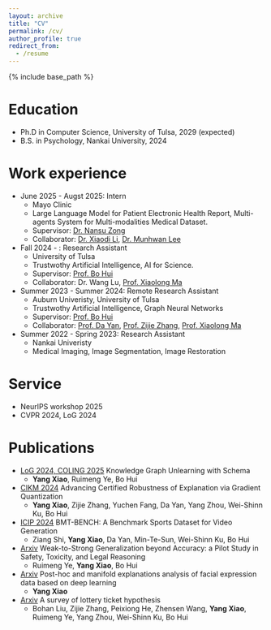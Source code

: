 ```yaml
---
layout: archive
title: "CV"
permalink: /cv/
author_profile: true
redirect_from:
  - /resume
---
```


{% include base_path %}

Education
======
* Ph.D in Computer Science, University of Tulsa, 2029 (expected)
* B.S. in Psychology, Nankai University, 2024

Work experience
======
* June 2025 - Augst 2025: Intern
  * Mayo Clinic
  * Large Language Model for Patient Electronic Health Report, Multi-agents System for Multi-modalities Medical Dataset.
  * Supervisor: [Dr. Nansu Zong](https://scholar.google.com/citations?user=FlhnNP8AAAAJ&hl=zh-TW&inst=12058184521150304743&oi=ao)
  * Collaborator: [Dr. Xiaodi Li](https://xiaodili.org/), [Dr. Munhwan Lee](https://www.linkedin.com/in/lee-munhwan-15804b159/?locale=ko_KR)
* Fall 2024 - : Research Assistant
  * University of Tulsa
  * Trustwothy Artificial Intelligence, AI for Science.
  * Supervisor: [Prof. Bo Hui](https://bohui.herokuapp.com/)
  * Collaborator: Dr. Wang Lu, [Prof. Xiaolong Ma](https://xiaolongma2016.com/)
* Summer 2023 - Summer 2024: Remote Research Assistant
  * Auburn Univeristy, University of Tulsa
  * Trustwothy Artificial Intelligence, Graph Neural Networks
  * Supervisor: [Prof. Bo Hui](https://bohui.herokuapp.com/)
  * Collaborator: [Prof. Da Yan](https://homes.luddy.indiana.edu/yanda/home.html), [Prof. Zijie Zhang](https://scholar.google.com/citations?hl=zh-TW&user=JFiXI-0AAAAJ), [Prof. Xiaolong Ma](https://xiaolongma2016.com/)
* Summer 2022 - Spring 2023: Research Assistant
  * Nankai Univeristy
  * Medical Imaging, Image Segmentation, Image Restoration

Service
======
* NeurIPS workshop 2025 
* CVPR 2024, LoG 2024

Publications
======
* [LoG 2024, COLING 2025](https://openreview.net/pdf?id=y8RGPFy6MX) Knowledge Graph Unlearning with Schema
  * <b>Yang Xiao</b>, Ruimeng Ye, Bo Hui
* [CIKM 2024](https://dl.acm.org/doi/abs/10.1145/3627673.3679650) Advancing Certified Robustness of Explanation via Gradient Quantization
  * <b>Yang Xiao</b>, Zijie Zhang, Yuchen Fang, Da Yan, Yang Zhou, Wei-Shinn Ku, Bo Hui
* [ICIP 2024](https://ieeexplore.ieee.org/abstract/document/10647534) BMT-BENCH: A Benchmark Sports Dataset for Video Generation
  * Ziang Shi, <b>Yang Xiao</b>, Da Yan, Min-Te-Sun, Wei-Shinn Ku, Bo Hui
* [Arxiv](https://arxiv.org/abs/2410.12621) Weak-to-Strong Generalization beyond Accuracy: a Pilot Study in Safety, Toxicity, and Legal Reasoning
  * Ruimeng Ye, <b>Yang Xiao</b>, Bo Hui
* [Arxiv](https://arxiv.org/abs/2404.18352) Post-hoc and manifold explanations analysis of facial expression data based on deep learning
  * <b>Yang Xiao</b>
* [Arxiv](https://arxiv.org/abs/2403.04861) A survey of lottery ticket hypothesis
  * Bohan Liu, Zijie Zhang, Peixiong He, Zhensen Wang, <b>Yang Xiao</b>, Ruimeng Ye, Yang Zhou, Wei-Shinn Ku, Bo Hui
